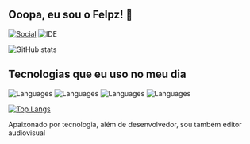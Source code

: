 ## Ooopa, eu sou o Felpz! 👋

[![Social](https://img.shields.io/badge/Instagram-E4405F?style=for-the-badge&logo=instagram&logoColor=white)](https://www.instagram.com/felpsgonc/)
![IDE](https://img.shields.io/badge/VSCode-0078D4?style=for-the-badge&logo=visual%20studio%20code&logoColor=white)

![GitHub stats](https://github-readme-stats.vercel.app/api?username=DevFelpz-py&show_icons=true&bg_color=000000&title_color=FF0000FF&text_color=FFFFFF&icon_color=FF0000FF)

## Tecnologias que eu uso no meu dia
![Languages](https://img.shields.io/badge/Python-FFD43B?style=for-the-badge&logo=python&logoColor=blue)
![Languages](https://img.shields.io/badge/HTML5-E34F26?style=for-the-badge&logo=html5&logoColor=white)
![Languages](https://img.shields.io/badge/CSS3-1572B6?style=for-the-badge&logo=css3&logoColor=white)
![Languages](https://img.shields.io/badge/JavaScript-323330?style=for-the-badge&logo=javascript&logoColor=F7DF1E)

[![Top Langs](https://github-readme-stats.vercel.app/api/top-langs/?username=DevFelpz-py)](https://github.com/DevFelpz-py/github-readme-stats)

Apaixonado por tecnologia, além de desenvolvedor, sou também editor audiovisual
